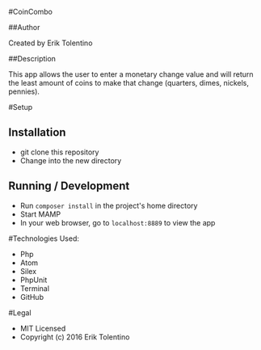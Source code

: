 #CoinCombo

##Author

Created by Erik Tolentino

##Description

This app allows the user to enter a monetary change value and will return the least amount of coins to make that change (quarters, dimes, nickels, pennies).

#Setup

## Installation

* git clone this repository
* Change into the new directory

## Running / Development

* Run `composer install` in the project's home directory
* Start MAMP
* In your web browser, go to `localhost:8889` to view the app

#Technologies Used:

* Php
* Atom
* Silex
* PhpUnit
* Terminal
* GitHub


#Legal

* MIT Licensed
* Copyright (c) 2016 Erik Tolentino
